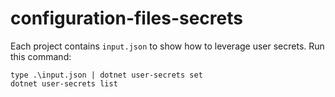 # configuration-files-secrets

Each project contains `input.json` to show how to leverage user secrets. Run this command:

```
type .\input.json | dotnet user-secrets set
dotnet user-secrets list
```
